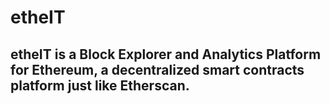 
# etheIT
## etheIT is a Block Explorer and Analytics Platform for Ethereum, a decentralized smart contracts platform just like Etherscan.


